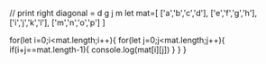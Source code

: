 // print right diagonal = d g j m
let mat=[
        ['a','b','c','d'],
        ['e','f','g','h'],
        ['i','j','k','l'],
        ['m','n','o','p']
]

for(let i=0;i<mat.length;i++){
  for(let j=0;j<mat.length;j++){
    if(i+j==mat.length-1){
      console.log(mat[i][j])
    }
  }
}

